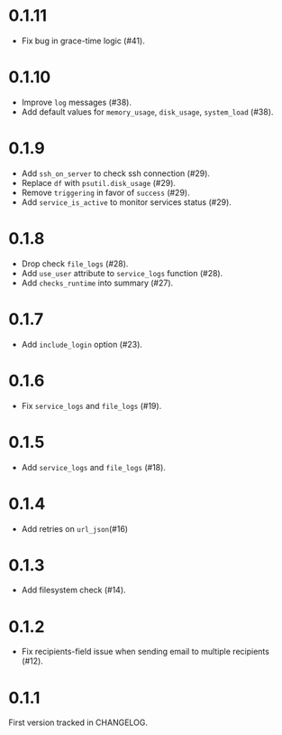 # 0.1.11

* Fix bug in grace-time logic (\#41).

# 0.1.10

* Improve `log` messages (\#38).
* Add default values for `memory_usage`, `disk_usage`, `system_load` (\#38).

# 0.1.9

* Add `ssh_on_server` to check ssh connection (\#29).
* Replace `df` with `psutil.disk_usage` (\#29).
* Remove `triggering` in favor of `success` (\#29).
* Add `service_is_active` to monitor services status (\#29).

# 0.1.8

* Drop check `file_logs` (\#28).
* Add `use_user` attribute to `service_logs` function (\#28).
* Add `checks_runtime` into summary (\#27).

# 0.1.7

* Add `include_login` option (\#23).

# 0.1.6

* Fix `service_logs` and `file_logs` (\#19).

# 0.1.5

* Add `service_logs` and `file_logs` (\#18).

# 0.1.4

* Add retries on `url_json`(\#16)

# 0.1.3

* Add filesystem check (\#14).

# 0.1.2

* Fix recipients-field issue when sending email to multiple recipients (\#12).

# 0.1.1

First version tracked in CHANGELOG.
